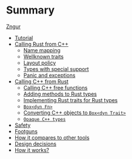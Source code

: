 # Summary

[Zngur](./zngur.md)

- [Tutorial](./tutorial.md)
- [Calling Rust from C++](./call_rust_from_cpp/index.md)
  - [Name mapping](./call_rust_from_cpp/name_mapping.md)
  - [Wellknown traits](./call_rust_from_cpp/wellknown_traits.md)
  - [Layout policy](./call_rust_from_cpp/layout_policy.md)
  - [Types with special support](./call_rust_from_cpp/special_types.md)
  - [Panic and exceptions](./call_rust_from_cpp/panic_and_exceptions.md)
- [Calling C++ from Rust](./call_cpp_from_rust/index.md)
  - [Calling C++ free functions](./call_cpp_from_rust/function.md)
  - [Adding methods to Rust types](./call_cpp_from_rust/rust_impl.md)
  - [Implementing Rust traits for Rust types](./call_cpp_from_rust/rust_impl_trait.md)
  - [`Box<dyn Fn>`]()
  - [Converting C++ objects to `Box<dyn Trait>`]()
  - [`Opaque C++ types`]()
- [Safety](./safety.md)
- [Footguns]()
- [How it compares to other tools](./how_it_compares.md)
- [Design decisions](./philosophy.md)
- [How it works?](./how_it_works.md)
